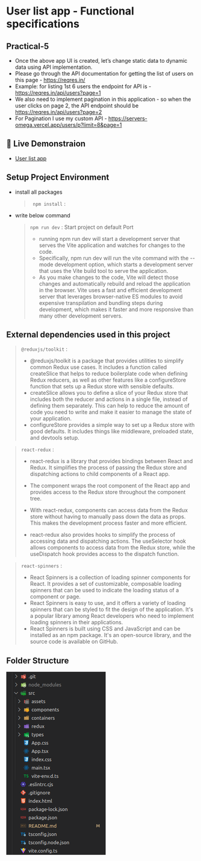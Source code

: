 # User list app - Functional specifications

## Practical-5

- Once the above app UI is created, let’s change static data to dynamic data using API implementation.
- Please go through the API documentation for getting the list of users on this page - https://reqres.in/
- Example: for listing 1st 6 users the endpoint for API is - https://reqres.in/api/users?page=1
- We also need to implement pagination in this application - so when the user clicks on page 2, the API endpoint should be https://reqres.in/api/users?page=2
- For Pagination I use my custom API - https://servers-omega.vercel.app/users/p?limit=8&page=1

## 🚀 Live Demonstraion

- [User list app](https://charming-crepe-5c855d.netlify.app/)

## Setup Project Environment

- install all packages

  > ` npm install` :

- write below command

  > `npm run dev` : Start project on default Port
  >
  > - running npm run dev will start a development server that serves the Vite application and watches for changes to the code.
  > - Specifically, npm run dev will run the vite command with the --mode development option, which starts a development server that uses the Vite build tool to serve the application.
  > - As you make changes to the code, Vite will detect those changes and automatically rebuild and reload the application in the browser. Vite uses a fast and efficient development server that leverages browser-native ES modules to avoid expensive transpilation and bundling steps during development, which makes it faster and more responsive than many other development servers.

## External dependencies used in this project

> `@reduxjs/toolkit` :
>
> - @reduxjs/toolkit is a package that provides utilities to simplify common Redux use cases. It includes a function called createSlice that helps to reduce boilerplate code when defining Redux reducers, as well as other features like a configureStore function that sets up a Redux store with sensible defaults.
> - createSlice allows you to define a slice of your Redux store that includes both the reducer and actions in a single file, instead of defining them separately. This can help to reduce the amount of code you need to write and make it easier to manage the state of your application.
> - configureStore provides a simple way to set up a Redux store with good defaults. It includes things like middleware, preloaded state, and devtools setup.

> `react-redux` :
>
> - react-redux is a library that provides bindings between React and Redux. It simplifies the process of passing the Redux store and dispatching actions to child components of a React app.
>
> - The <Provider> component wraps the root component of the React app and provides access to the Redux store throughout the component tree.
>
> - With react-redux, components can access data from the Redux store without having to manually pass down the data as props. This makes the development process faster and more efficient.
>
> - react-redux also provides hooks to simplify the process of accessing data and dispatching actions. The useSelector hook allows components to access data from the Redux store, while the useDispatch hook provides access to the dispatch function.

> `react-spinners` :
>
> - React Spinners is a collection of loading spinner components for React. It provides a set of customizable, composable loading spinners that can be used to indicate the loading status of a component or page.
> - React Spinners is easy to use, and it offers a variety of loading spinners that can be styled to fit the design of the application. It's a popular library among React developers who need to implement loading spinners in their applications.
> - React Spinners is built using CSS and JavaScript and can be installed as an npm package. It's an open-source library, and the source code is available on GitHub.

## Folder Structure

![folder-Structure](./src/assets/folder-structure.png)
